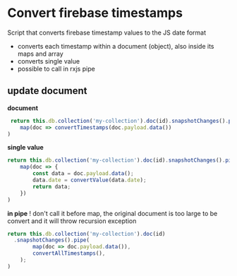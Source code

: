 # Convert firebase timestamps

Script that converts firebase timestamp values to the JS date format

* converts each timestamp within a document (object), also inside its maps and array
* converts single value
* possible to call in rxjs pipe

## update document

**document**

```typescript
 return this.db.collection('my-collection').doc(id).snapshotChanges().pipe(
    map(doc => convertTimestamps(doc.payload.data())
)
```

**single value**

```typescript
return this.db.collection('my-collection').doc(id).snapshotChanges().pipe(
    map(doc => {
		const data = doc.payload.data();
		data.date = convertValue(data.date);
		return data;
	})
)
```
**in pipe**
! don't call it before map, the original document is too large to be convert and it will throw recursion exception

```typescript
return this.db.collection('my-collection').doc(id)
  .snapshotChanges().pipe(
        map(doc => doc.payload.data()),
        convertAllTimestamps(),
    );
)
```